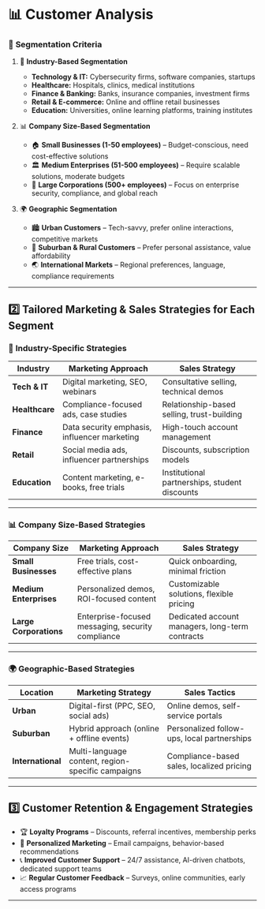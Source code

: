 # 📊 Customer Analysis

### 🎯 **Segmentation Criteria**
1. 🏢 **Industry-Based Segmentation**  
   - **Technology & IT:** Cybersecurity firms, software companies, startups  
   - **Healthcare:** Hospitals, clinics, medical institutions  
   - **Finance & Banking:** Banks, insurance companies, investment firms  
   - **Retail & E-commerce:** Online and offline retail businesses  
   - **Education:** Universities, online learning platforms, training institutes  

2. 📊 **Company Size-Based Segmentation**  
   - 🏠 **Small Businesses (1-50 employees)** – Budget-conscious, need cost-effective solutions  
   - 🏛️ **Medium Enterprises (51-500 employees)** – Require scalable solutions, moderate budgets  
   - 🏢 **Large Corporations (500+ employees)** – Focus on enterprise security, compliance, and global reach  

3. 🌍 **Geographic Segmentation**  
   - 🏙️ **Urban Customers** – Tech-savvy, prefer online interactions, competitive markets  
   - 🏡 **Suburban & Rural Customers** – Prefer personal assistance, value affordability  
   - 🌏 **International Markets** – Regional preferences, language, compliance requirements  

---

## 2️⃣ **Tailored Marketing & Sales Strategies for Each Segment**

### 🏢 **Industry-Specific Strategies**
| Industry       | Marketing Approach  | Sales Strategy |
|---------------|-------------------|------------------|
| **Tech & IT** | Digital marketing, SEO, webinars | Consultative selling, technical demos |
| **Healthcare** | Compliance-focused ads, case studies | Relationship-based selling, trust-building |
| **Finance** | Data security emphasis, influencer marketing | High-touch account management |
| **Retail** | Social media ads, influencer partnerships | Discounts, subscription models |
| **Education** | Content marketing, e-books, free trials | Institutional partnerships, student discounts |

---

### 📊 **Company Size-Based Strategies**
| Company Size | Marketing Approach | Sales Strategy |
|-------------|-------------------|------------------|
| **Small Businesses** | Free trials, cost-effective plans | Quick onboarding, minimal friction |
| **Medium Enterprises** | Personalized demos, ROI-focused content | Customizable solutions, flexible pricing |
| **Large Corporations** | Enterprise-focused messaging, security compliance | Dedicated account managers, long-term contracts |

---

### 🌍 **Geographic-Based Strategies**
| Location | Marketing Strategy | Sales Tactics |
|----------|------------------|--------------|
| **Urban** | Digital-first (PPC, SEO, social ads) | Online demos, self-service portals |
| **Suburban** | Hybrid approach (online + offline events) | Personalized follow-ups, local partnerships |
| **International** | Multi-language content, region-specific campaigns | Compliance-based sales, localized pricing |

---

## 3️⃣ **Customer Retention & Engagement Strategies**
- 🏆 **Loyalty Programs** – Discounts, referral incentives, membership perks  
- 📢 **Personalized Marketing** – Email campaigns, behavior-based recommendations  
- 📞 **Improved Customer Support** – 24/7 assistance, AI-driven chatbots, dedicated support teams  
- 📈 **Regular Customer Feedback** – Surveys, online communities, early access programs  

---
